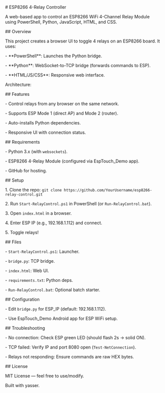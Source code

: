 \# ESP8266 4-Relay Controller



A web-based app to control an ESP8266 WiFi 4-Channel Relay Module using PowerShell, Python, JavaScript, HTML, and CSS.



\## Overview

This project creates a browser UI to toggle 4 relays on an ESP8266 board. It uses:

\- \*\*PowerShell\*\*: Launches the Python bridge.

\- \*\*Python\*\*: WebSocket-to-TCP bridge (forwards commands to ESP).

\- \*\*HTML/JS/CSS\*\*: Responsive web interface.



Architecture:



\## Features

\- Control relays from any browser on the same network.

\- Supports ESP Mode 1 (direct AP) and Mode 2 (router).

\- Auto-installs Python dependencies.

\- Responsive UI with connection status.



\## Requirements

\- Python 3.x (with `websockets`).

\- ESP8266 4-Relay Module (configured via EspTouch\_Demo app).

\- GitHub for hosting.



\## Setup

1\. Clone the repo: `git clone https://github.com/YourUsername/esp8266-relay-control.git`

2\. Run `Start-RelayControl.ps1` in PowerShell (or `Run-RelayControl.bat`).

3\. Open `index.html` in a browser.

4\. Enter ESP IP (e.g., 192.168.1.112) and connect.

5\. Toggle relays!



\## Files

\- `Start-RelayControl.ps1`: Launcher.

\- `bridge.py`: TCP bridge.

\- `index.html`: Web UI.

\- `requirements.txt`: Python deps.

\- `Run-RelayControl.bat`: Optional batch starter.



\## Configuration

\- Edit `bridge.py` for ESP\_IP (default: 192.168.1.112).

\- Use EspTouch\_Demo Android app for ESP WiFi setup.



\## Troubleshooting

\- No connection: Check ESP green LED (should flash 2s → solid ON).

\- TCP failed: Verify IP and port 8080 open (`Test-NetConnection`).

\- Relays not responding: Ensure commands are raw HEX bytes.



\## License

MIT License — feel free to use/modify.



Built with yasser.

